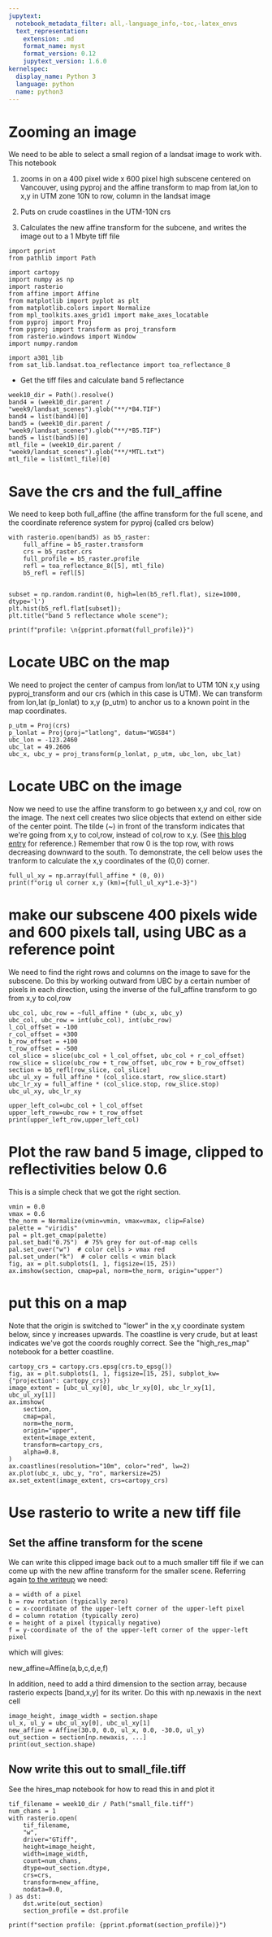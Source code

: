 ```yaml
---
jupytext:
  notebook_metadata_filter: all,-language_info,-toc,-latex_envs
  text_representation:
    extension: .md
    format_name: myst
    format_version: 0.12
    jupytext_version: 1.6.0
kernelspec:
  display_name: Python 3
  language: python
  name: python3
---
```


# Zooming an image

We need to be able to select a small region of a landsat image to work with.  This notebook

1. zooms in on a 400 pixel wide x 600 pixel high subscene centered on  Vancouver,  using pyproj and the affine transform to map from lat,lon to x,y in UTM zone 10N to row, column in the landsat image

2. Puts on crude coastlines in the UTM-10N crs

3. Calculates the new affine transform for the subcene, and writes the image out to a 1 Mbyte tiff file

```{code-cell} ipython3
import pprint
from pathlib import Path

import cartopy
import numpy as np
import rasterio
from affine import Affine
from matplotlib import pyplot as plt
from matplotlib.colors import Normalize
from mpl_toolkits.axes_grid1 import make_axes_locatable
from pyproj import Proj
from pyproj import transform as proj_transform
from rasterio.windows import Window
import numpy.random

import a301_lib
from sat_lib.landsat.toa_reflectance import toa_reflectance_8
```

* Get the tiff files and calculate band 5 reflectance

```{code-cell} ipython3
week10_dir = Path().resolve()
band4 = (week10_dir.parent / "week9/landsat_scenes").glob("**/*B4.TIF")
band4 = list(band4)[0]
band5 = (week10_dir.parent / "week9/landsat_scenes").glob("**/*B5.TIF")
band5 = list(band5)[0]
mtl_file = (week10_dir.parent / "week9/landsat_scenes").glob("**/*MTL.txt")
mtl_file = list(mtl_file)[0]
```

# Save the crs and the full_affine

We need to keep both full_affine (the affine transform for the full scene, and the coordinate reference system for pyproj (called crs below)

```{code-cell} ipython3
with rasterio.open(band5) as b5_raster:
    full_affine = b5_raster.transform
    crs = b5_raster.crs
    full_profile = b5_raster.profile
    refl = toa_reflectance_8([5], mtl_file)
    b5_refl = refl[5]
    
```

```{code-cell} ipython3
subset = np.random.randint(0, high=len(b5_refl.flat), size=1000, dtype='l')    
plt.hist(b5_refl.flat[subset]);
plt.title("band 5 reflectance whole scene");
```

```{code-cell} ipython3
print(f"profile: \n{pprint.pformat(full_profile)}")
```

# Locate UBC on the map

We need to project the center of campus from lon/lat to UTM 10N x,y using pyproj_transform and our crs (which in this case is UTM).  We can transform from lon,lat (p_lonlat) to x,y (p_utm) to anchor us to a known point in the map coordinates.

```{code-cell} ipython3
p_utm = Proj(crs)
p_lonlat = Proj(proj="latlong", datum="WGS84")
ubc_lon = -123.2460
ubc_lat = 49.2606
ubc_x, ubc_y = proj_transform(p_lonlat, p_utm, ubc_lon, ubc_lat)
```

# Locate UBC on the image

Now we need to use the affine transform to go between x,y and
col, row on the image.  The next cell creates two slice objects that extend  on either side of the center point.  The tilde (~) in front of the transform indicates that we're going from x,y to col,row, instead of col,row to x,y.  (See [this blog entry](http://www.perrygeo.com/python-affine-transforms.html) for reference.)  Remember that row 0 is the top row, with rows decreasing downward to the south.  To demonstrate, the cell below uses the tranform to calculate the x,y coordinates of the (0,0) corner.

```{code-cell} ipython3
full_ul_xy = np.array(full_affine * (0, 0))
print(f"orig ul corner x,y (km)={full_ul_xy*1.e-3}")
```

# make our subscene 400 pixels wide and 600 pixels tall, using UBC as a reference point

We need to find the right rows and columns on the image to save for the subscene.  Do this by working outward from UBC by a certain number of pixels in each direction, using the inverse of the full_affine transform to go from x,y to col,row

```{code-cell} ipython3
ubc_col, ubc_row = ~full_affine * (ubc_x, ubc_y)
ubc_col, ubc_row = int(ubc_col), int(ubc_row)
l_col_offset = -100
r_col_offset = +300
b_row_offset = +100
t_row_offset = -500
col_slice = slice(ubc_col + l_col_offset, ubc_col + r_col_offset)
row_slice = slice(ubc_row + t_row_offset, ubc_row + b_row_offset)
section = b5_refl[row_slice, col_slice]
ubc_ul_xy = full_affine * (col_slice.start, row_slice.start)
ubc_lr_xy = full_affine * (col_slice.stop, row_slice.stop)
ubc_ul_xy, ubc_lr_xy
```

```{code-cell} ipython3
upper_left_col=ubc_col + l_col_offset
upper_left_row=ubc_row + t_row_offset
print(upper_left_row,upper_left_col)
```

# Plot the raw band 5 image, clipped to reflectivities below 0.6

This is a simple check that we got the right section.

```{code-cell} ipython3
vmin = 0.0
vmax = 0.6
the_norm = Normalize(vmin=vmin, vmax=vmax, clip=False)
palette = "viridis"
pal = plt.get_cmap(palette)
pal.set_bad("0.75")  # 75% grey for out-of-map cells
pal.set_over("w")  # color cells > vmax red
pal.set_under("k")  # color cells < vmin black
fig, ax = plt.subplots(1, 1, figsize=(15, 25))
ax.imshow(section, cmap=pal, norm=the_norm, origin="upper")
```

# put this on a map

Note that the origin is switched to "lower" in the x,y coordinate system below,
since y increases upwards.  The coastline is very crude, but at least indicates we've got the coords roughly correct.  See the "high_res_map" notebook for a better coastline.

```{code-cell} ipython3
cartopy_crs = cartopy.crs.epsg(crs.to_epsg())
fig, ax = plt.subplots(1, 1, figsize=[15, 25], subplot_kw={"projection": cartopy_crs})
image_extent = [ubc_ul_xy[0], ubc_lr_xy[0], ubc_lr_xy[1], ubc_ul_xy[1]]
ax.imshow(
    section,
    cmap=pal,
    norm=the_norm,
    origin="upper",
    extent=image_extent,
    transform=cartopy_crs,
    alpha=0.8,
)
ax.coastlines(resolution="10m", color="red", lw=2)
ax.plot(ubc_x, ubc_y, "ro", markersize=25)
ax.set_extent(image_extent, crs=cartopy_crs)
```

# Use  rasterio  to write a new tiff file

## Set the affine transform for the scene

We can write this clipped image back out to a much smaller tiff file if we can come up with the new affine transform for the smaller scene.  Referring again [to the writeup](http://www.perrygeo.com/python-affine-transforms.html) we need:

    a = width of a pixel
    b = row rotation (typically zero)
    c = x-coordinate of the upper-left corner of the upper-left pixel
    d = column rotation (typically zero)
    e = height of a pixel (typically negative)
    f = y-coordinate of the of the upper-left corner of the upper-left pixel

which will gives:

new_affine=Affine(a,b,c,d,e,f)

In addition, need to add a third dimension to the section array, because
rasterio expects [band,x,y] for its writer.  Do this with np.newaxis in the next cell

```{code-cell} ipython3
image_height, image_width = section.shape
ul_x, ul_y = ubc_ul_xy[0], ubc_ul_xy[1]
new_affine = Affine(30.0, 0.0, ul_x, 0.0, -30.0, ul_y)
out_section = section[np.newaxis, ...]
print(out_section.shape)
```

##  Now write this out to small_file.tiff

See the hires_map notebook for how to read this in and plot it

```{code-cell} ipython3
tif_filename = week10_dir / Path("small_file.tiff")
num_chans = 1
with rasterio.open(
    tif_filename,
    "w",
    driver="GTiff",
    height=image_height,
    width=image_width,
    count=num_chans,
    dtype=out_section.dtype,
    crs=crs,
    transform=new_affine,
    nodata=0.0,
) as dst:
    dst.write(out_section)
    section_profile = dst.profile

print(f"section profile: {pprint.pformat(section_profile)}")
```
